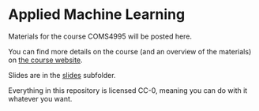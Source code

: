 # Applied Machine Learning

Materials for the course COMS4995 will be posted here.

You can find more details on the course (and an overview of the materials) on [the course website](http://www.cs.columbia.edu/~amueller/comsw4995s18/schedule/).

Slides are in the [slides](https://amueller.github.io/COMS4995-s18/slides/) subfolder.

Everything in this repository is licensed CC-0, meaning you can do with it whatever you want.
